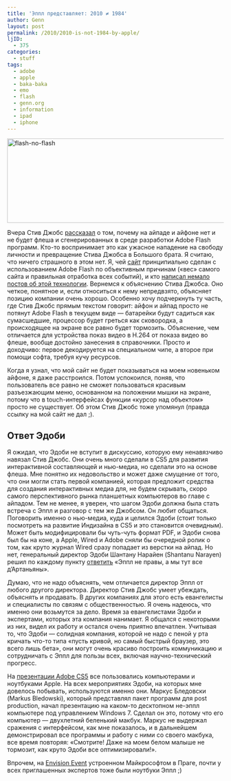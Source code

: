 ```yaml
---
title: 'Эппл представляет: 2010 ≠ 1984'
author: Genn
layout: post
permalink: /2010/2010-is-not-1984-by-apple/
ljID:
  - 375
categories:
  - stuff
tags:
  - adobe
  - apple
  - baka-baka
  - emo
  - flash
  - genn.org
  - information
  - ipad
  - iphone
---
```

<img src="http://mega.genn.org/=^_^=/uploads/2010/04/flash-no-flash.png" alt="flash-no-flash" width="593" height="196" />

Вчера Стив Джобс [рассказал][1] о том, почему на айпаде и айфоне нет и не будет флеша и сгенерированных в среде разработки Adobe Flash программ. Кто-то воспринимает это как ужасное нападение на свободу личности и превращение Стива Джобса в Большого брата. Я считаю, что ничего страшного в этом нет. Я, чей [сайт][2] принципиально сделан с использованием Adobe Flash по объективным причинам («вес» самого сайта и правильная отработка всех событий), и кто [написал немало постов об этой технологии][3]. Вернемся к объяснению Стива Джобса. Оно четкое, понятное и, если относиться к нему непредвзято, объясняет позицию компании очень хорошо. <!--more--> Особенно хочу подчеркнуть ту часть, где Стив Джобс прямым текстом говорит: айфон и айпад просто не потянут Adobe Flash в текущем виде — батарейки будут садиться как сумасшедшие, процессор будет греться как сковородка, а происходящее на экране все равно будет тормозить. Объяснение, чем отличается для устройства показ видео в H.264 от показа видео во флеше, вообще достойно занесения в справочники. Просто и доходчиво: первое декодируется на специальном чипе, а второе при помощи софта, требуя кучу ресурсов.

Когда я узнал, что мой сайт не будет показываться на моем новеньком айфоне, я даже расстроился. Потом успокоился, поняв, что пользователь все равно не сможет пользоваться красивым разъезжающим меню, основанном на положении мышки на экране, потому что в touch-интерфейсах функции «курсор над объектом» просто не существует. Об этом Стив Джобс тоже упомянул (правда ссылку на мой сайт не дал ;).

## Ответ Эдоби

Я ожидал, что Эдоби не вступит в дискуссию, которую ему ненавязчиво навязал Стив Джобс. Они очень много сделали в CS5 для развития интерактивной составляющей и нью-медиа, но сделали это на основе флеша. Мне понятно их недовольство и может даже смущение от того, что они могли стать первой компанией, которая предложит средства для создания интерактивных медиа для, не будем скрывать, скоро самого перспективного рынка планшетных компьютеров во главе с айпадом. Тем не менее, я уверен, что шагом Эдоби должна была стать встреча с Эппл и разговор с тем же Джобсом. Он любит общаться. Поговорить именно о нью-медиа, куда и целился Эдоби (стоит только посмотреть на развитие Индизайна в CS5 и это становится очевидным). Может быть модифицировали бы чуть-чуть формат PDF, и Эдоби снова был бы на коне, а Apple, Wired и Adobe сняли бы очередной ролик о том, как круто журнал Wired сразу попадает из верстки на айпад. Но нет, генеральный директор Эдоби Шантану Нарайен (Shantanu Narayen) решил по каждому пункту [ответить][4] «Эппл не правы, а мы тут все д&#8217;Артаньяны».



Думаю, что не надо объяснять, чем отличается директор Эппл от любого другого директора. Директор Стив Джобс умеет убеждать, объяснять и продавать. В других компаниях для этого есть евангелисты и специалисты по связям с общественностью. Я очень надеюсь, что именно они возьмутся за дело. Время за евангелистами Эдоби и экспертами, которых эта компания нанимает. Я общался с некоторыми из них, видел их работу и остался очень приятно впечатлен. Учитывая то, что Эдоби — солидная компания, которой не надо с пеной у рта кричать что-то типа «пусть кривой, но самый быстрый браузер, это всего лишь бета», они могут очень красиво построить коммуникацию и сотрудничать с Эппл для пользы всех, включая научно-технический прогресс.

На [презентации Adobe CS5][5] все пользовались компьютерами и ноутбуками Apple. На всех мероприятиях Эдоби, на которых мне довелось побывать, используются именно они. Маркус Бледовски (Markus Bledowski), который представлял пакет программ для post production, начал презентацию на каком-то десктопном не-эппл компьютере под управлением Windows 7. Сделал он это, потому что его компьютер — двухлетний беленький макбук. Маркус не выдержал сражения с интерфейсом, как мне показалось, и в дальнейшем демонстрировал все программы и работу с ними со своего макбука, все время повторяя: «Смотрите! Даже на моем белом малыше не тормозит, как круто Эдоби все оптимизировали!».

Впрочем, на [Envision Event][6] устроенном Майкрософтом в Праге, почти у всех приглашенных экспертов тоже были ноутбуки Эппл ;)

 [1]: http://www.apple.com/hotnews/thoughts-on-flash/
 [2]: http://genn.org/
 [3]: http://mega.genn.org/ru/blah/flash/
 [4]: http://blogs.wsj.com/digits/2010/04/29/live-blogging-the-journals-interview-with-adobe-ceo/
 [5]: http://mega.genn.org/ru/2010/adobe-kadabra-creative-suite-5/
 [6]: http://mega.genn.org/ru/2008/envision-praha/